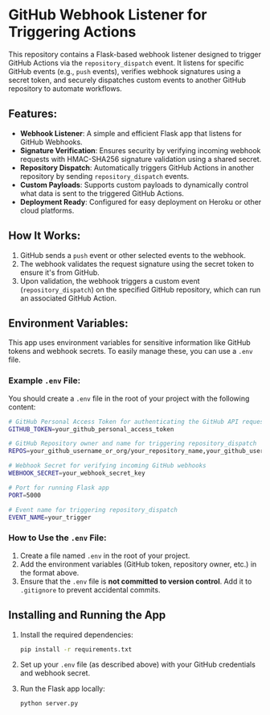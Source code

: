 # GitHub Webhook Listener for Triggering Actions

This repository contains a Flask-based webhook listener designed to trigger GitHub Actions via the `repository_dispatch` event. It listens for specific GitHub events (e.g., `push` events), verifies webhook signatures using a secret token, and securely dispatches custom events to another GitHub repository to automate workflows.

## Features:

- **Webhook Listener**: A simple and efficient Flask app that listens for GitHub Webhooks.
- **Signature Verification**: Ensures security by verifying incoming webhook requests with HMAC-SHA256 signature validation using a shared secret.
- **Repository Dispatch**: Automatically triggers GitHub Actions in another repository by sending `repository_dispatch` events.
- **Custom Payloads**: Supports custom payloads to dynamically control what data is sent to the triggered GitHub Actions.
- **Deployment Ready**: Configured for easy deployment on Heroku or other cloud platforms.

## How It Works:

1. GitHub sends a `push` event or other selected events to the webhook.
2. The webhook validates the request signature using the secret token to ensure it's from GitHub.
3. Upon validation, the webhook triggers a custom event (`repository_dispatch`) on the specified GitHub repository, which can run an associated GitHub Action.

## Environment Variables:

This app uses environment variables for sensitive information like GitHub tokens and webhook secrets. To easily manage these, you can use a `.env` file.

### Example `.env` File:

You should create a `.env` file in the root of your project with the following content:

```bash
# GitHub Personal Access Token for authenticating the GitHub API requests
GITHUB_TOKEN=your_github_personal_access_token

# GitHub Repository owner and name for triggering repository_dispatch
REPOS=your_github_username_or_org/your_repository_name,your_github_username_or_org2/your_repository_name2,...

# Webhook Secret for verifying incoming GitHub webhooks
WEBHOOK_SECRET=your_webhook_secret_key

# Port for running Flask app
PORT=5000

# Event name for triggering repository_dispatch
EVENT_NAME=your_trigger
```

### How to Use the `.env` File:

1. Create a file named `.env` in the root of your project.
2. Add the environment variables (GitHub token, repository owner, etc.) in the format above.
3. Ensure that the `.env` file is **not committed to version control**. Add it to `.gitignore` to prevent accidental commits.

## Installing and Running the App

1. Install the required dependencies:

   ```bash
   pip install -r requirements.txt
   ```

2. Set up your `.env` file (as described above) with your GitHub credentials and webhook secret.

3. Run the Flask app locally:

   ```bash
   python server.py
   ```
